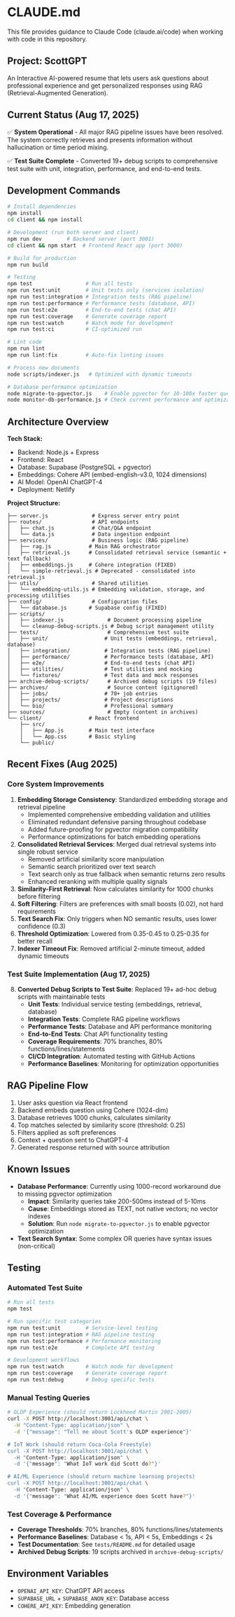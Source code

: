 # CLAUDE.md

This file provides guidance to Claude Code (claude.ai/code) when working with code in this repository.

## Project: ScottGPT

An Interactive AI-powered resume that lets users ask questions about professional experience and get personalized responses using RAG (Retrieval-Augmented Generation).

## Current Status (Aug 17, 2025)

✅ **System Operational** - All major RAG pipeline issues have been resolved. The system correctly retrieves and presents information without hallucination or time period mixing.

✅ **Test Suite Complete** - Converted 19+ debug scripts to comprehensive test suite with unit, integration, performance, and end-to-end tests.

## Development Commands

```bash
# Install dependencies
npm install
cd client && npm install

# Development (run both server and client)
npm run dev        # Backend server (port 3001)
cd client && npm start  # Frontend React app (port 3000)

# Build for production
npm run build

# Testing
npm test                 # Run all tests
npm run test:unit        # Unit tests only (services isolation)
npm run test:integration # Integration tests (RAG pipeline)
npm run test:performance # Performance tests (database, API)
npm run test:e2e         # End-to-end tests (chat API)
npm run test:coverage    # Generate coverage report
npm run test:watch       # Watch mode for development
npm run test:ci          # CI-optimized run

# Lint code
npm run lint
npm run lint:fix         # Auto-fix linting issues

# Process new documents
node scripts/indexer.js   # Optimized with dynamic timeouts

# Database performance optimization
node migrate-to-pgvector.js    # Enable pgvector for 10-100x faster queries
node monitor-db-performance.js # Check current performance and optimization status
```

## Architecture Overview

**Tech Stack:**
- Backend: Node.js + Express
- Frontend: React
- Database: Supabase (PostgreSQL + pgvector)
- Embeddings: Cohere API (embed-english-v3.0, 1024 dimensions)
- AI Model: OpenAI ChatGPT-4
- Deployment: Netlify

**Project Structure:**
```
├── server.js              # Express server entry point
├── routes/                # API endpoints
│   ├── chat.js            # Chat/Q&A endpoint
│   └── data.js            # Data ingestion endpoint
├── services/              # Business logic (RAG pipeline)
│   ├── rag.js            # Main RAG orchestrator
│   ├── retrieval.js      # Consolidated retrieval service (semantic + text fallback)
│   ├── embeddings.js     # Cohere integration (FIXED)
│   └── simple-retrieval.js # Deprecated - consolidated into retrieval.js
├── utils/                 # Shared utilities
│   └── embedding-utils.js # Embedding validation, storage, and processing utilities
├── config/                # Configuration files
│   └── database.js       # Supabase config (FIXED)
├── scripts/
│   ├── indexer.js              # Document processing pipeline
│   └── cleanup-debug-scripts.js # Debug script management utility
├── tests/                      # Comprehensive test suite
│   ├── unit/                  # Unit tests (embeddings, retrieval, database)
│   ├── integration/           # Integration tests (RAG pipeline)
│   ├── performance/           # Performance tests (database, API)
│   ├── e2e/                   # End-to-end tests (chat API)
│   ├── utilities/             # Test utilities and mocking
│   └── fixtures/              # Test data and mock responses
├── archive-debug-scripts/      # Archived debug scripts (19 files)
├── archives/                   # Source content (gitignored)
│   ├── jobs/                  # 70+ job entries
│   ├── projects/              # Project descriptions
│   └── bio/                   # Professional summary
├── sources/                    # Empty (content in archives)
└── client/               # React frontend
    ├── src/
    │   ├── App.js        # Main test interface
    │   └── App.css       # Basic styling
    └── public/
```

## Recent Fixes (Aug 2025)

### Core System Improvements
1. **Embedding Storage Consistency**: Standardized embedding storage and retrieval pipeline
   - Implemented comprehensive embedding validation and utilities
   - Eliminated redundant defensive parsing throughout codebase
   - Added future-proofing for pgvector migration compatibility
   - Performance optimizations for batch embedding operations
2. **Consolidated Retrieval Services**: Merged dual retrieval systems into single robust service
   - Removed artificial similarity score manipulation
   - Semantic search prioritized over text search
   - Text search only as true fallback when semantic returns zero results
   - Enhanced reranking with multiple quality signals
3. **Similarity-First Retrieval**: Now calculates similarity for 1000 chunks before filtering
4. **Soft Filtering**: Filters are preferences with small boosts (0.02), not hard requirements
5. **Text Search Fix**: Only triggers when NO semantic results, uses lower confidence (0.3)
6. **Threshold Optimization**: Lowered from 0.35-0.45 to 0.25-0.35 for better recall
7. **Indexer Timeout Fix**: Removed artificial 2-minute timeout, added dynamic timeouts

### Test Suite Implementation (Aug 17, 2025)
8. **Converted Debug Scripts to Test Suite**: Replaced 19+ ad-hoc debug scripts with maintainable tests
   - **Unit Tests**: Individual service testing (embeddings, retrieval, database)
   - **Integration Tests**: Complete RAG pipeline workflows
   - **Performance Tests**: Database and API performance monitoring
   - **End-to-End Tests**: Chat API functionality testing
   - **Coverage Requirements**: 70% branches, 80% functions/lines/statements
   - **CI/CD Integration**: Automated testing with GitHub Actions
   - **Performance Baselines**: Monitoring for optimization opportunities

## RAG Pipeline Flow

1. User asks question via React frontend
2. Backend embeds question using Cohere (1024-dim)
3. Database retrieves 1000 chunks, calculates similarity
4. Top matches selected by similarity score (threshold: 0.25)
5. Filters applied as soft preferences
6. Context + question sent to ChatGPT-4
7. Generated response returned with source attribution

## Known Issues

- **Database Performance**: Currently using 1000-record workaround due to missing pgvector optimization
  - **Impact**: Similarity queries take 200-500ms instead of 5-10ms
  - **Cause**: Embeddings stored as TEXT, not native vectors; no vector indexes
  - **Solution**: Run `node migrate-to-pgvector.js` to enable pgvector optimization
- **Text Search Syntax**: Some complex OR queries have syntax issues (non-critical)

## Testing

### Automated Test Suite

```bash
# Run all tests
npm test

# Run specific test categories
npm run test:unit        # Service-level testing
npm run test:integration # RAG pipeline testing
npm run test:performance # Performance monitoring
npm run test:e2e         # Complete API testing

# Development workflows
npm run test:watch       # Watch mode for development
npm run test:coverage    # Generate coverage report
npm run test:debug       # Debug specific tests
```

### Manual Testing Queries

```bash
# OLDP Experience (should return Lockheed Martin 2001-2005)
curl -X POST http://localhost:3001/api/chat \
  -H "Content-Type: application/json" \
  -d '{"message": "Tell me about Scott's OLDP experience"}'

# IoT Work (should return Coca-Cola Freestyle)
curl -X POST http://localhost:3001/api/chat \
  -H "Content-Type: application/json" \
  -d '{"message": "What IoT work did Scott do?"}'

# AI/ML Experience (should return machine learning projects)
curl -X POST http://localhost:3001/api/chat \
  -H "Content-Type: application/json" \
  -d '{"message": "What AI/ML experience does Scott have?"}'
```

### Test Coverage & Performance

- **Coverage Thresholds**: 70% branches, 80% functions/lines/statements
- **Performance Baselines**: Database < 1s, API < 5s, Embeddings < 2s
- **Test Documentation**: See `tests/README.md` for detailed usage
- **Archived Debug Scripts**: 19 scripts archived in `archive-debug-scripts/`

## Environment Variables

- `OPENAI_API_KEY`: ChatGPT API access
- `SUPABASE_URL` + `SUPABASE_ANON_KEY`: Database access  
- `COHERE_API_KEY`: Embedding generation